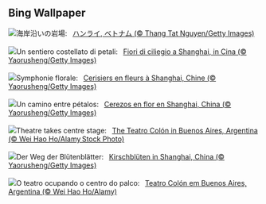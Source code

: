## Bing Wallpaper
![](https://www.bing.com/th?id=OHR.HangRaiVietnam_JA-JP5262793326_UHD.jpg&w=1000)海岸沿いの岩場:&nbsp;&ensp;[ハンライ, ベトナム (© Thang Tat Nguyen/Getty Images)](https://www.bing.com/th?id=OHR.HangRaiVietnam_JA-JP5262793326_UHD.jpg)
<br><br/>
![](https://www.bing.com/th?id=OHR.ShanghaiBlossoms_IT-IT7775972818_UHD.jpg&w=1000)Un sentiero costellato di petali:&nbsp;&ensp;[Fiori di ciliegio a Shanghai, in Cina (© Yaorusheng/Getty Images)](https://www.bing.com/th?id=OHR.ShanghaiBlossoms_IT-IT7775972818_UHD.jpg)
<br><br/>
![](https://www.bing.com/th?id=OHR.ShanghaiBlossoms_FR-FR9000032992_UHD.jpg&w=1000)Symphonie florale:&nbsp;&ensp;[Cerisiers en fleurs à Shanghai, Chine (© Yaorusheng/Getty Images)](https://www.bing.com/th?id=OHR.ShanghaiBlossoms_FR-FR9000032992_UHD.jpg)
<br><br/>
![](https://www.bing.com/th?id=OHR.ShanghaiBlossoms_ES-ES8634368979_UHD.jpg&w=1000)Un camino entre pétalos:&nbsp;&ensp;[Cerezos en flor en Shanghai, China (© Yaorusheng/Getty Images)](https://www.bing.com/th?id=OHR.ShanghaiBlossoms_ES-ES8634368979_UHD.jpg)
<br><br/>
![](https://www.bing.com/th?id=OHR.TeatroColon_EN-GB2271752304_UHD.jpg&w=1000)Theatre takes centre stage:&nbsp;&ensp;[The Teatro Colón in Buenos Aires, Argentina (© Wei Hao Ho/Alamy Stock Photo)](https://www.bing.com/th?id=OHR.TeatroColon_EN-GB2271752304_UHD.jpg)
<br><br/>
![](https://www.bing.com/th?id=OHR.ShanghaiBlossoms_DE-DE4316919248_UHD.jpg&w=1000)Der Weg der Blütenblätter:&nbsp;&ensp;[Kirschblüten in Shanghai, China (© Yaorusheng/Getty Images)](https://www.bing.com/th?id=OHR.ShanghaiBlossoms_DE-DE4316919248_UHD.jpg)
<br><br/>
![](https://www.bing.com/th?id=OHR.TeatroColon_PT-BR9483499387_UHD.jpg&w=1000)O teatro ocupando o centro do palco:&nbsp;&ensp;[Teatro Colón em Buenos Aires, Argentina (© Wei Hao Ho/Alamy)](https://www.bing.com/th?id=OHR.TeatroColon_PT-BR9483499387_UHD.jpg)
<br><br/>
